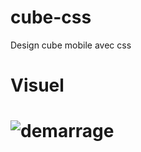 # cube-css
Design cube mobile avec css
# Visuel

# ![demarrage](https://github.com/hanseroland/cube-css/blob/main/cube.png)
